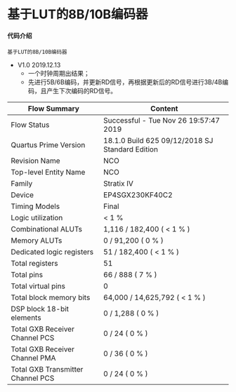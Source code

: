 # 基于LUT的8B/10B编码器

#### 代码介绍
    基于LUT的8B/10B编码器

* V1.0   2019.12.13
    * 一个时钟周期出结果；
    * 先进行5B/6B编码，并更新RD信号，再根据更新后的RD信号进行3B/4B编码，且产生下次编码的RD信号。


| Flow Summary | Content |
| --- | --- |
| Flow Status | Successful - Tue Nov 26 19:57:47 2019 |
| Quartus Prime Version | 18.1.0 Build 625 09/12/2018 SJ Standard Edition |
| Revision Name | NCO |
| Top-level Entity Name | NCO |
| Family | Stratix IV |
| Device | EP4SGX230KF40C2 |
| Timing Models | Final |
| Logic utilization | < 1 % |
| Combinational ALUTs | 1,116 / 182,400 ( < 1 % ) |
| Memory ALUTs | 0 / 91,200 ( 0 % ) |
| Dedicated logic registers | 51 / 182,400 ( < 1 % ) |
| Total registers | 51 |
| Total pins | 66 / 888 ( 7 % ) |
| Total virtual pins | 0 |
| Total block memory bits | 64,000 / 14,625,792 ( < 1 % ) |
| DSP block 18-bit elements | 0 / 1,288 ( 0 % ) |
| Total GXB Receiver Channel PCS | 0 / 24 ( 0 % ) |
| Total GXB Receiver Channel PMA | 0 / 36 ( 0 % ) |
| Total GXB Transmitter Channel PCS | 0 / 24 ( 0 % ) |




